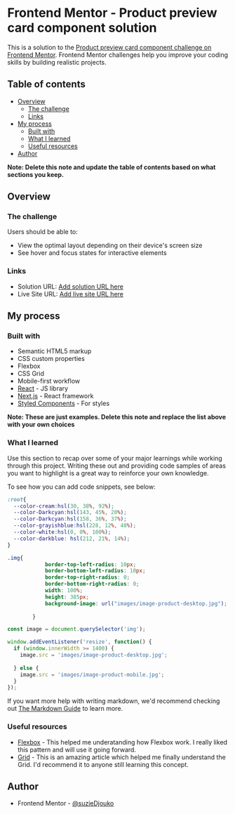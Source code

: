 # Frontend Mentor - Product preview card component solution

This is a solution to the [Product preview card component challenge on Frontend Mentor](https://www.frontendmentor.io/challenges/product-preview-card-component-GO7UmttRfa). Frontend Mentor challenges help you improve your coding skills by building realistic projects. 

## Table of contents

- [Overview](#overview)
  - [The challenge](#the-challenge)
  - [Links](#links)
- [My process](#my-process)
  - [Built with](#built-with)
  - [What I learned](#what-i-learned)
  - [Useful resources](#useful-resources)
- [Author](#author)


**Note: Delete this note and update the table of contents based on what sections you keep.**

## Overview

### The challenge

Users should be able to:

- View the optimal layout depending on their device's screen size
- See hover and focus states for interactive elements


### Links

- Solution URL: [Add solution URL here](https://your-solution-url.com)
- Live Site URL: [Add live site URL here](https://your-live-site-url.com)

## My process

### Built with

- Semantic HTML5 markup
- CSS custom properties
- Flexbox
- CSS Grid
- Mobile-first workflow
- [React](https://reactjs.org/) - JS library
- [Next.js](https://nextjs.org/) - React framework
- [Styled Components](https://styled-components.com/) - For styles

**Note: These are just examples. Delete this note and replace the list above with your own choices**

### What I learned

Use this section to recap over some of your major learnings while working through this project. Writing these out and providing code samples of areas you want to highlight is a great way to reinforce your own knowledge.

To see how you can add code snippets, see below:

```css
:root{
  --color-cream:hsl(30, 38%, 92%);
  --color-Darkcyan:hsl(143, 45%, 20%);
  --color-Darkcyan:hsl(158, 36%, 37%);
  --color-grayishblue:hsl(228, 12%, 48%);
  --color-white:hsl(0, 0%, 100%);
  --color-darkblue: hsl(212, 21%, 14%);
}

.img{
            border-top-left-radius: 10px;
            border-bottom-left-radius: 10px;
            border-top-right-radius: 0;
            border-bottom-right-radius: 0;
            width: 100%;
            height: 385px;
            background-image: url("images/image-product-desktop.jpg");
            
        }
```
```js
const image = document.querySelector('img');

window.addEventListener('resize', function() {
  if (window.innerWidth >= 1400) {
    image.src = 'images/image-product-desktop.jpg';
   
  } else {
    image.src = 'images/image-product-mobile.jpg';
  }
});

```

If you want more help with writing markdown, we'd recommend checking out [The Markdown Guide](https://www.markdownguide.org/) to learn more.


### Useful resources

- [Flexbox](https://css-tricks.com/snippets/css/a-guide-to-flexbox/) - This helped me  underatanding how Flexbox work. I really liked this pattern and will use it going forward.
- [Grid](https://css-tricks.com/snippets/css/complete-guide-grid/) - This is an amazing article which helped me finally understand the Grid. I'd recommend it to anyone still learning this concept.



## Author
- Frontend Mentor - [@suzieDjouko](https://www.frontendmentor.io/profile/suzieDjouko)


